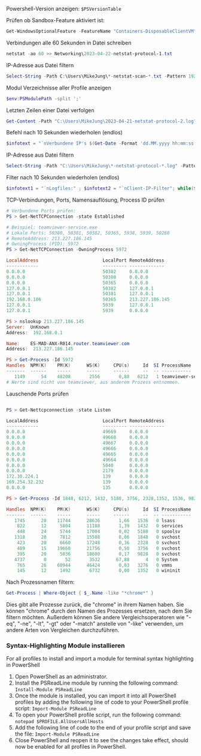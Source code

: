 Powershell-Version anzeigen: `$PSVersionTable`

Prüfen ob Sandbox-Feature aktiviert ist:
```powershell
Get-WindowsOptionalFeature -FeatureName "Containers-DisposableClientVM" -Online | Select-Object Enabled
```

Verbindungen alle 60 Sekunden in Datei schreiben
```powershell
netstat -ao 60 >> Networking\2023-04-22-netstat-protocol-1.txt
```

IP-Adresse aus Datei filtern
```powershell
Select-String -Path C:\Users\MikeJung\*-netstat-scan-*.txt -Pattern 192.168.0.1[0-5][012345789]
```

Modul Verzeichnisse aller Profile anzeigen
```powershell
$env:PSModulePath -split ';'
```

Letzten Zeilen einer Datei verfolgen
```powershell
Get-Content -Path "C:\Users\MikeJung\2023-04-21-netstat-protocol-2.log" -Tail 100 -wait
```

Befehl nach 10 Sekunden wiederholen (endlos)
```powershell
$infotext = "`nVerbundene IP's $(Get-Date -Format 'dd.MM.yyyy hh:mm:ss') alle 10 Sekunden" ; while($true) { Write-Host $infotext ; Get-NetTCPConnection -state Established ; Start-Sleep -Seconds 10}
```

IP-Adresse aus Datei filtern
```powershell
Select-String -Path "C:\Users\MikeJung\*-netstat-protocol-*.log" -Pattern 192.168.0.1[0-5][012345789]
```

Filter nach 10 Sekunden wiederholen (endlos)
```powershell
$infotext1 = "`nLogfiles:" ; $infotext2 = "`nClient-IP-Filter"; while($true) { cls ; Write-Host $infotext1 ; Get-ChildItem -Path "C:\Users\MikeJung\*-netstat-protocol-*.log" ; Start-Sleep -Seconds 3 ; Write-Host $infotext2 ; Select-String -Path "C:\Users\MikeJung\*-netstat-protocol-*.log" -Pattern 192.168.0.1[0-5][012345789] ; Start-Sleep -Seconds 15}
```

TCP-Verbindungen, Ports, Namensauflösung, Process ID prüfen
```powershell
# Verbundene Ports prüfen:
PS > Get-NetTCPConnection -state Established

# Beispiel: teamviewer-service.exe
# Lokale Ports: 50380, 50381, 50382, 50365, 5938, 5939, 50260
# RemoteAddress: 213.227.186.145
# OwningProcess (PID): 5972
PS > Get-NetTCPConnection -OwningProcess 5972

LocalAddress                        LocalPort RemoteAddress                       RemotePort State       AppliedSetting OwningProcess
------------                        --------- -------------                       ---------- -----       -------------- -------------
0.0.0.0                             50382     0.0.0.0                             0          Bound                      5972
0.0.0.0                             50380     0.0.0.0                             0          Bound                      5972
0.0.0.0                             50365     0.0.0.0                             0          Bound                      5972
127.0.0.1                           50382     127.0.0.1                           50381      Established Internet       5972
127.0.0.1                           50381     127.0.0.1                           50382      Established Internet       5972
192.168.0.106                       50365     213.227.186.145                     5938       Established Internet       5972
127.0.0.1                           5939      127.0.0.1                           50260      Established Internet       5972
127.0.0.1                           5939      0.0.0.0                             0          Listen                     5972

PS > nslookup 213.227.186.145
Server:  UnKnown
Address:  192.168.0.1

Name:    ES-MAD-ANX-R014.router.teamviewer.com
Address:  213.227.186.145

PS > Get-Process -Id 5972
Handles  NPM(K)    PM(K)      WS(K)     CPU(s)     Id  SI ProcessName
-------  ------    -----      -----     ------     --  -- -----------
   1149      54    48208       2556       0,88   6212   1 teamviewer-service.exe
# Werte sind nicht von teamviewer, aus anderem Prozess entnommen.

```

Lauschende Ports prüfen
```powershell

PS > Get-Nettcpconnection -state Listen

LocalAddress                        LocalPort RemoteAddress                       RemotePort State       AppliedSetting OwningProcess
------------                        --------- -------------                       ---------- -----       -------------- -------------
0.0.0.0                             49669     0.0.0.0                             0          Listen                     1432
0.0.0.0                             49668     0.0.0.0                             0          Listen                     5188
0.0.0.0                             49667     0.0.0.0                             0          Listen                     3756
0.0.0.0                             49666     0.0.0.0                             0          Listen                     2328
0.0.0.0                             49665     0.0.0.0                             0          Listen                     1352
0.0.0.0                             49664     0.0.0.0                             0          Listen                     1536
0.0.0.0                             5040      0.0.0.0                             0          Listen                     9828
0.0.0.0                             2179      0.0.0.0                             0          Listen                     3276
172.30.224.1                        139       0.0.0.0                             0          Listen                     4
169.254.32.232                      139       0.0.0.0                             0          Listen                     4
0.0.0.0                             135       0.0.0.0                             0          Listen                     1848

PS > Get-Process -Id 1848, 6212, 1432, 5188, 3756, 2328,1352, 1536, 9828, 3276, 4

Handles  NPM(K)    PM(K)      WS(K)     CPU(s)     Id  SI ProcessName
-------  ------    -----      -----     ------     --  -- -----------
   1745      28    11744      28636       1,66   1536   0 lsass
    822      12     5804      11188       1,39   1432   0 services
    448      24     5744      17004       0,02   5188   0 spoolsv
   1318      20     7812      15588       8,06   1848   0 svchost
    423      20     6660      17248       0,36   2328   0 svchost
    489      15    19668      21756       0,50   3756   0 svchost
    395      20     5036      18600       0,17   9828   0 svchost
   4737       0       52       3532      67,88      4   0 System
    765      26    60944      46424       0,03   3276   0 vmms
    145      12     1492       6732       0,00   1352   0 wininit
```

Nach Prozessnamen filtern:
```powershell
Get-Process | Where-Object { $_.Name -like "*chrome*" }
```
Dies gibt alle Prozesse zurück, die "chrome" in ihrem Namen haben. Sie können "chrome" durch den Namen des Prozesses ersetzen, nach dem Sie filtern möchten. Außerdem können Sie andere Vergleichsoperatoren wie "-eq", "-ne", "-lt", "-gt" oder "-match" anstelle von "-like" verwenden, um andere Arten von Vergleichen durchzuführen.

### Syntax-Highlighting Module installieren
For all profiles to install and import a module for terminal syntax highlighting in PowerShell
1. Open PowerShell as an administrator.
2. Install the PSReadLine module by running the following command:
   `Install-Module PSReadLine`
3. Once the module is installed, you can import it into all PowerShell profiles by adding the following line of code to your PowerShell profile script:
   `Import-Module PSReadLine`
4. To open your PowerShell profile script, run the following command:
`notepad $PROFILE.AllUsersAllHosts`
5. Add the following line of code to the end of your profile script and save the file:
`Import-Module PSReadLine`
6. Close PowerShell and reopen it to see the changes take effect, should now be enabled for all profiles in PowerShell.

```powershell

```

```powershell

```
